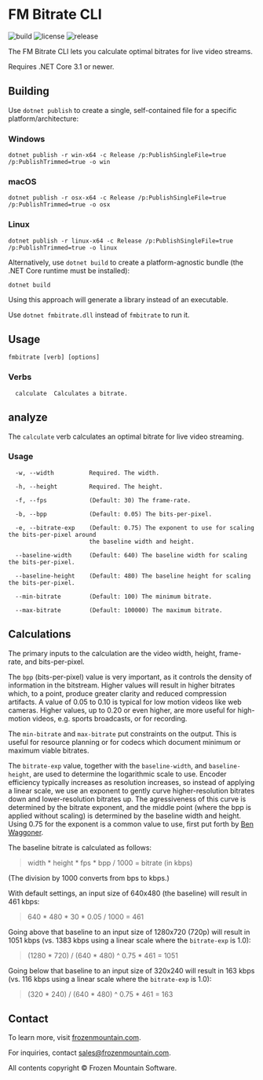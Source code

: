 # FM Bitrate CLI

![build](https://github.com/frozenmountain/fm-bitrate/workflows/build/badge.svg) ![license](https://img.shields.io/badge/License-MIT-yellow.svg) ![release](https://img.shields.io/github/v/release/frozenmountain/fm-bitrate.svg)

The FM Bitrate CLI lets you calculate optimal bitrates for live video streams.

Requires .NET Core 3.1 or newer.

## Building

Use `dotnet publish` to create a single, self-contained file for a specific platform/architecture:

### Windows
```
dotnet publish -r win-x64 -c Release /p:PublishSingleFile=true /p:PublishTrimmed=true -o win
```

### macOS
```
dotnet publish -r osx-x64 -c Release /p:PublishSingleFile=true /p:PublishTrimmed=true -o osx
```

### Linux
```
dotnet publish -r linux-x64 -c Release /p:PublishSingleFile=true /p:PublishTrimmed=true -o linux
```

Alternatively, use `dotnet build` to create a platform-agnostic bundle (the .NET Core runtime must be installed):

```
dotnet build
```

Using this approach will generate a library instead of an executable.

Use `dotnet fmbitrate.dll` instead of `fmbitrate` to run it.

## Usage

```
fmbitrate [verb] [options]
```

### Verbs
```
  calculate  Calculates a bitrate.
```

## analyze

The `calculate` verb calculates an optimal bitrate for live video streaming.

### Usage
```
  -w, --width          Required. The width.

  -h, --height         Required. The height.

  -f, --fps            (Default: 30) The frame-rate.

  -b, --bpp            (Default: 0.05) The bits-per-pixel.

  -e, --bitrate-exp    (Default: 0.75) The exponent to use for scaling the bits-per-pixel around
                       the baseline width and height.

  --baseline-width     (Default: 640) The baseline width for scaling the bits-per-pixel.

  --baseline-height    (Default: 480) The baseline height for scaling the bits-per-pixel.

  --min-bitrate        (Default: 100) The minimum bitrate.

  --max-bitrate        (Default: 100000) The maximum bitrate.
```

## Calculations
The primary inputs to the calculation are the video width, height, frame-rate, and bits-per-pixel.

The `bpp` (bits-per-pixel) value is very important, as it controls the density of information in the bitstream. Higher values will result in higher bitrates which, to a point, produce greater clarity and reduced compression artifacts. A value of 0.05 to 0.10 is typical for low motion videos like web cameras. Higher values, up to 0.20 or even higher, are more useful for high-motion videos, e.g. sports broadcasts, or for recording.

The `min-bitrate` and `max-bitrate` put constraints on the output. This is useful for resource planning or for codecs which document minimum or maximum viable bitrates.

The `bitrate-exp` value, together with the `baseline-width`, and `baseline-height`, are used to determine the logarithmic scale to use. Encoder efficiency typically increases as resolution increases, so instead of applying a linear scale, we use an exponent to gently curve higher-resolution bitrates down and lower-resolution bitrates up. The agressiveness of this curve is determined by the bitrate exponent, and the middle point (where the bpp is applied without scaling) is determined by the baseline width and height. Using 0.75 for the exponent is a common value to use, first put forth by [Ben Waggoner](https://www.amazon.com/Compression-Great-Video-Audio-Master-ebook/dp/B00BEGBYUO).

The baseline bitrate is calculated as follows:

> width * height * fps * bpp / 1000 = bitrate (in kbps)

(The division by 1000 converts from bps to kbps.)

With default settings, an input size of 640x480 (the baseline) will result in 461 kbps:

> 640 * 480 * 30 * 0.05 / 1000 = 461

Going above that baseline to an input size of 1280x720 (720p) will result in 1051 kbps (vs. 1383 kbps using a linear scale where the `bitrate-exp` is 1.0):

> (1280 * 720) / (640 * 480) ^ 0.75 * 461 = 1051

Going below that baseline to an input size of 320x240 will result in 163 kbps (vs. 116 kbps using a linear scale where the `bitrate-exp` is 1.0):

> (320 * 240) / (640 * 480) ^ 0.75 * 461 = 163

## Contact

To learn more, visit [frozenmountain.com](https://www.frozenmountain.com).

For inquiries, contact [sales@frozenmountain.com](mailto:sales@frozenmountain.com).

All contents copyright © Frozen Mountain Software.
